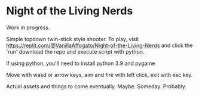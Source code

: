 # Night of the Living Nerds

Work in progress.

Simple topdown twin-stick style shooter. To play, visit https://replit.com/@VanillaAffogato/Night-of-the-Living-Nerds and click the 'run' download the repo and execute script with python.

If using python, you'll need to install python 3.9 and pygame

Move with wasd or arrow keys, aim and fire with left click, exit with esc key. 

Actual assets and things to come eventually. Maybe. Someday. Probably.